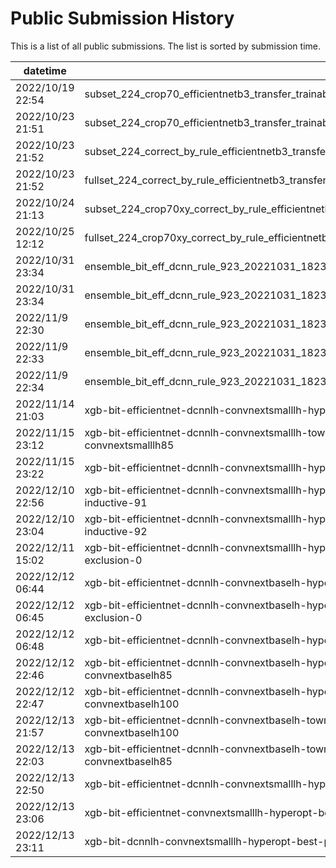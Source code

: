 # Public Submission History

This is a list of all public submissions. The list is sorted by submission time.

| datetime         | submission                                                                                                                       | precision | min_f1  | min_f1_label |
| ---------------- | -------------------------------------------------------------------------------------------------------------------------------- | --------- | ------- | ------------ |
| 2022/10/19 22:54 | subset_224_crop70_efficientnetb3_transfer_trainable_epochs100_batchsize256_lr0.0005_reducelr_dropout40                           | 0.73569   | 0.44964 | others       |
| 2022/10/23 21:51 | subset_224_crop70_efficientnetb3_transfer_trainable_epochs100_batchsize32_lr0.0005_reducelr_dropout40                            | 0.74401   | 0.41441 | others       |
| 2022/10/23 21:52 | subset_224_correct_by_rule_efficientnetb3_transfer_trainable_epochs100_batchsize256_lr0.0005_reducelr_dropout40                  | 0.67970   | 0.40663 | others       |
| 2022/10/23 21:52 | fullset_224_correct_by_rule_efficientnetb3_transfer_trainable_epochs100_batchsize32_lr0.0005_reducelr_dropout40                  | 0.69565   | 0.04458 | caulifl      |
| 2022/10/24 21:13 | subset_224_crop70xy_correct_by_rule_efficientnetb3_transfer_trainable_epochs100_batchsize256_lr0.0005_reducelr_dropout40         | 0.75291   | 0.49892 | others       |
| 2022/10/25 12:12 | fullset_224_crop70xy_correct_by_rule_efficientnetb3_transfer_trainable_epochs100_batchsize64_lr0.0005_reducelr_dropout40         | 0.78137   | 0.32786 | bamboos      |
| 2022/10/31 23:34 | ensemble_bit_eff_dcnn_rule_923_20221031_1823_binary_broccoli_cauliflower                                                         | 0.91516   | 0.69963 | caulifl      |
| 2022/10/31 23:34 | ensemble_bit_eff_dcnn_rule_923_20221031_1823_binary_greenonion_onion                                                             | 0.91716   | 0.73617 | others       |
| 2022/11/9 22:30  | ensemble_bit_eff_dcnn_rule_923_20221031_1823_binary_litchi_longan                                                                | 0.91342   | 0.73617 | others       |
| 2022/11/9 22:33  | ensemble_bit_eff_dcnn_rule_923_20221031_1823_binary_kale_cauliflower                                                             | 0.86908   | 0.07028 | kale         |
| 2022/11/9 22:34  | ensemble_bit_eff_dcnn_rule_923_20221031_1823_binary_chinesecabbage_lettuce                                                       | 0.91596   | 0.73617 | others       |
| 2022/11/14 21:03 | xgb-bit-efficientnet-dcnnlh-convnextsmalllh-hyperopt1000                                                                         | 0.91992   | 0.74576 | others       |
| 2022/11/15 23:12 | xgb-bit-efficientnet-dcnnlh-convnextsmalllh-town-xyz-hyperopt1000-bitcrop100-efficientnet85-dcnnlh85-convnextsmalllh85           | 0.91811   | 0.73434 | others       |
| 2022/11/15 23:22 | xgb-bit-efficientnet-dcnnlh-convnextsmalllh-hyperopt1000-bitcrop100-efficientnet85-dcnnlh85-convnextbaselh100                    | 0.92259   | 0.74033 | caulifl      |
| 2022/12/10 22:56 | xgb-bit-efficientnet-dcnnlh-convnextsmalllh-hyperopt1000-bitcrop100-efficientnet85-dcnnlh85-convnextbaselh100-inductive-91       | 0.92191   | 0.74033 | caulifl      |
| 2022/12/10 23:04 | xgb-bit-efficientnet-dcnnlh-convnextsmalllh-hyperopt1000-bitcrop100-efficientnet85-dcnnlh85-convnextbaselh100-inductive-92       | 0.92250   | 0.74033 | caulifl      |
| 2022/12/11 15:02 | xgb-bit-efficientnet-dcnnlh-convnextsmalllh-hyperopt1000-bitcrop100-efficientnet85-dcnnlh85-convnextbaselh100-exclusion-0        | 0.92096   | 0.73251 | others       |
| 2022/12/12 06:44 | xgb-bit-efficientnet-dcnnlh-convnextbaselh-hyperopt1000-bitcrop100-efficientnet85-dcnnlh85-convnextbaselh85                      | 0.91700   | 0.75579 | caulifl      |
| 2022/12/12 06:45 | xgb-bit-efficientnet-dcnnlh-convnextbaselh-hyperopt1000-bitcrop100-efficientnet85-dcnnlh85-convnextbaselh85-exclusion-0          | 0.91549   | 0.75444 | caulifl      |
| 2022/12/12 06:48 | xgb-bit-efficientnet-dcnnlh-convnextbaselh-hyperopt1000-bitcrop100-efficientnet85-dcnnlh85-convnextbaselh100                     | 0.91772   | 0.73244 | caulifl      |
| 2022/12/12 22:46 | xgb-bit-efficientnet-dcnnlh-convnextbaselh-hyperopt-best-params-1115-bitcrop100-efficientnet85-dcnnlh85-convnextbaselh85         | 0.92146   | 0.77328 | caulifl      |
| 2022/12/12 22:47 | xgb-bit-efficientnet-dcnnlh-convnextbaselh-hyperopt-best-params-1115-bitcrop100-efficientnet85-dcnnlh85-convnextbaselh100        | 0.92228   | 0.74253 | caulifl      |
| 2022/12/13 21:57 | xgb-bit-efficientnet-dcnnlh-convnextbaselh-town-z-hyperopt-best-params-1115-bitcrop100-efficientnet85-dcnnlh85-convnextbaselh100 | 0.92024   | 0.73134 | caulifl      |
| 2022/12/13 22:03 | xgb-bit-efficientnet-dcnnlh-convnextbaselh-town-z-hyperopt-best-params-1115-bitcrop100-efficientnet85-dcnnlh85-convnextbaselh85  | 0.92166   | 0.76258 | caulifl      |
| 2022/12/13 22:50 | xgb-bit-efficientnet-dcnnlh-convnextsmalllh-hyperopt1000-bitcrop100-efficientnet85-dcnnlh85-convnextbaselh85                     | 0.92093   | 0.75423 | caulifl      |
| 2022/12/13 23:06 | xgb-bit-efficientnet-convnextsmalllh-hyperopt-best-params-1115-bitcrop100-efficientnet85-convnextbaselh100                       | 0.92246   | 0.74018 | caulifl      |
| 2022/12/13 23:11 | xgb-bit-dcnnlh-convnextsmalllh-hyperopt-best-params-1115-bitcrop100-dcnnlh85-convnextbaselh100                                   | 0.92215   | 0.73617 | others       |
